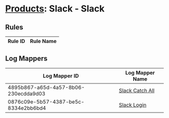 # [Products](README.md): Slack - Slack

## Rules

|Rule ID|Rule Name|
|----|----|


## Log Mappers

|Log Mapper ID|Log Mapper Name|
|----|----|
|4895b867-a65d-4a57-8b06-230ecdda9d03|[Slack Catch All](../mappings/4895b867-a65d-4a57-8b06-230ecdda9d03.md)|
|0876c09e-5b57-4387-be5c-8334e2bb6bd4|[Slack Login](../mappings/0876c09e-5b57-4387-be5c-8334e2bb6bd4.md)|


